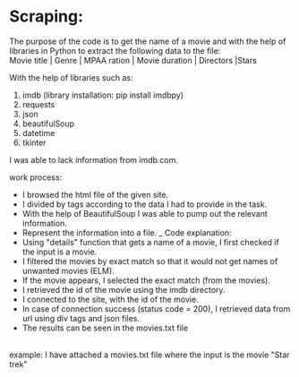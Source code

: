 # Scraping:
The purpose of the code is to get the name of a movie and with the help of libraries in Python to extract the following data to the file: </br>
Movie title | Genre | MPAA ration | Movie duration | Directors |Stars

With the help of libraries such as:
1) imdb (library installation: pip install imdbpy)
2) requests
3) json
4) beautifulSoup
5) datetime
6) tkinter

I was able to lack information from imdb.com.

work process:
* I browsed the html file of the given site.
* I divided by tags according to the data I had to provide in the task.
* With the help of BeautifulSoup I was able to pump out the relevant information.
* Represent the information into a file.
_
Code explanation:
* Using "details" function that gets a name of a movie, I first checked if the input is a movie.
* I filtered the movies by exact match so that it would not get names of unwanted movies (ELM).
* If the movie appears, I selected the exact match (from the movies).
* I retrieved the id of the movie using the imdb directory. 
* I connected to the site, with the id of the movie.
* In case of connection success (status code = 200), I retrieved data from url using div tags and json files.
* The results can be seen in the movies.txt file

</br>
example:
I have attached a movies.txt file where the input is the movie "Star trek"
